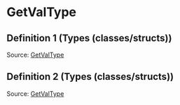 # GetValType

## Definition 1 (Types (classes/structs))

Source: [GetValType](../csrc/iter_visitor.h#L607)

## Definition 2 (Types (classes/structs))

Source: [GetValType](../csrc/val_graph_visitor.h#L196)

